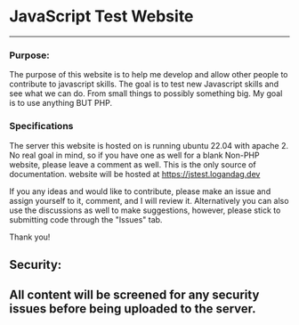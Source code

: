 # JavaScript Test Website

---

### Purpose:

The purpose of this website is to help me develop and allow other people to contribute to javascript skills. The goal is to test new Javascript skills and see what we can do. From small things to possibly something big. My goal is to use anything BUT PHP.

### Specifications

The server this website is hosted on is running ubuntu 22.04 with apache 2. No real goal in mind, so if you have one as well for a blank Non-PHP website, please leave a comment as well. This is the only source of documentation. website will be hosted at https://jstest.logandag.dev

 If you any ideas and would like to contribute, please make an issue and assign yourself to it, comment, and I will review it. Alternatively you can also use the discussions as well to make suggestions, however, please stick to submitting code through the "Issues" tab.

 Thank you!

## Security:
## All content will be screened for any security issues before being uploaded to the server.

